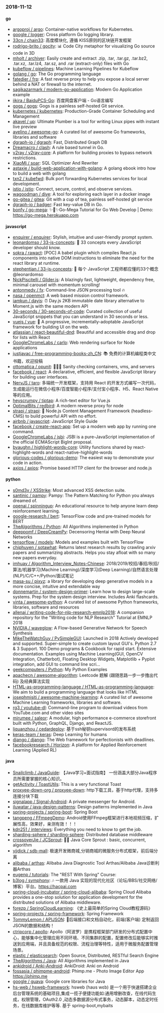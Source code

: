 ### 2018-11-12

#### go
* [argoproj / argo](https://github.com/argoproj/argo): Container-native workflows for Kubernetes.
* [google / logger](https://github.com/google/logger): Cross platform Go logging library.
* [33cn / chain33](https://github.com/33cn/chain33): 高度模块化, 遵循 KISS原则的区块链开发框架
* [rodrigo-brito / gocity](https://github.com/rodrigo-brito/gocity): 📊 Code City metaphor for visualizing Go source code in 3D
* [mholt / archiver](https://github.com/mholt/archiver): Easily create and extract .zip, .tar, .tar.gz, .tar.bz2, .tar.xz, .tar.lz4, .tar.sz, and .rar (extract-only) files with Go
* [kubeflow / pipelines](https://github.com/kubeflow/pipelines): Machine Learning Pipelines for Kubeflow
* [golang / go](https://github.com/golang/go): The Go programming language
* [fatedier / frp](https://github.com/fatedier/frp): A fast reverse proxy to help you expose a local server behind a NAT or firewall to the internet.
* [sagikazarmark / modern-go-application](https://github.com/sagikazarmark/modern-go-application): Modern Go Application example
* [iikira / BaiduPCS-Go](https://github.com/iikira/BaiduPCS-Go): 百度网盘客户端 - Go语言编写
* [gogs / gogs](https://github.com/gogs/gogs): Gogs is a painless self-hosted Git service.
* [kubernetes / kubernetes](https://github.com/kubernetes/kubernetes): Production-Grade Container Scheduling and Management
* [akavel / up](https://github.com/akavel/up): Ultimate Plumber is a tool for writing Linux pipes with instant live preview
* [avelino / awesome-go](https://github.com/avelino/awesome-go): A curated list of awesome Go frameworks, libraries and software
* [dgraph-io / dgraph](https://github.com/dgraph-io/dgraph): Fast, Distributed Graph DB
* [Dreamacro / clash](https://github.com/Dreamacro/clash): A rule based tunnel in Go.
* [v2ray / v2ray-core](https://github.com/v2ray/v2ray-core): A platform for building proxies to bypass network restrictions.
* [XiaoMi / soar](https://github.com/XiaoMi/soar): SQL Optimizer And Rewriter
* [astaxie / build-web-application-with-golang](https://github.com/astaxie/build-web-application-with-golang): A golang ebook intro how to build a web with golang
* [txn2 / kubefwd](https://github.com/txn2/kubefwd): Bulk port forwarding Kubernetes services for local development.
* [istio / istio](https://github.com/istio/istio): Connect, secure, control, and observe services.
* [wagoodman / dive](https://github.com/wagoodman/dive): A tool for exploring each layer in a docker image
* [go-gitea / gitea](https://github.com/go-gitea/gitea): Git with a cup of tea, painless self-hosted git service
* [dgraph-io / badger](https://github.com/dgraph-io/badger): Fast key-value DB in Go.
* [bonfy / go-mega](https://github.com/bonfy/go-mega): ✨🤟✨Go-Mega Tutorial for Go Web Develop | Demo: https://go-mega.herokuapp.com

#### javascript
* [enquirer / enquirer](https://github.com/enquirer/enquirer): Stylish, intuitive and user-friendly prompt system.
* [leonardomso / 33-js-concepts](https://github.com/leonardomso/33-js-concepts): 📜 33 concepts every JavaScript developer should know.
* [sokra / rawact](https://github.com/sokra/rawact): [POC] A babel plugin which compiles React.js components into native DOM instructions to eliminate the need for the react library at runtime.
* [stephentian / 33-js-concepts](https://github.com/stephentian/33-js-concepts): 📜 每个 JavaScript 工程师都应懂的33个概念 @leonardomso
* [NickPiscitelli / Glider.js](https://github.com/NickPiscitelli/Glider.js): A blazingly fast, lightweight, dependency free, minimal carousel with momentum scrolling!
* [antonmedv / fx](https://github.com/antonmedv/fx): Command-line JSON processing tool 🔥
* [nasa / openmct](https://github.com/nasa/openmct): A web based mission control framework.
* [iamkun / dayjs](https://github.com/iamkun/dayjs): ⏰ Day.js 2KB immutable date library alternative to Moment.js with the same modern API
* [30-seconds / 30-seconds-of-code](https://github.com/30-seconds/30-seconds-of-code): Curated collection of useful JavaScript snippets that you can understand in 30 seconds or less.
* [vuejs / vue](https://github.com/vuejs/vue): 🖖 A progressive, incrementally-adoptable JavaScript framework for building UI on the web.
* [atlassian / react-beautiful-dnd](https://github.com/atlassian/react-beautiful-dnd): Beautiful and accessible drag and drop for lists with React
* [GoogleChromeLabs / carlo](https://github.com/GoogleChromeLabs/carlo): Web rendering surface for Node applications
* [justjavac / free-programming-books-zh_CN](https://github.com/justjavac/free-programming-books-zh_CN): 📚 免费的计算机编程类中文书籍，欢迎投稿
* [ottomatica / opunit](https://github.com/ottomatica/opunit): 🕵️‍♂️🍞 Sanity checking containers, vms, and servers
* [facebook / react](https://github.com/facebook/react): A declarative, efficient, and flexible JavaScript library for building user interfaces.
* [NervJS / taro](https://github.com/NervJS/taro): 多端统一开发框架，支持用 React 的开发方式编写一次代码，生成能运行在微信小程序/百度智能小程序/支付宝小程序、H5、React Native 等的应用。
* [heyscrumpy / tiptap](https://github.com/heyscrumpy/tiptap): A rich-text editor for Vue.js
* [OptimalBits / redbird](https://github.com/OptimalBits/redbird): A modern reverse proxy for node
* [strapi / strapi](https://github.com/strapi/strapi): 🚀 Node.js Content Management Framework (headless-CMS) to build powerful API with no effort.
* [airbnb / javascript](https://github.com/airbnb/javascript): JavaScript Style Guide
* [facebook / create-react-app](https://github.com/facebook/create-react-app): Set up a modern web app by running one command.
* [GoogleChromeLabs / jsbi](https://github.com/GoogleChromeLabs/jsbi): JSBI is a pure-JavaScript implementation of the official ECMAScript BigInt proposal.
* [bvaughn / highlight-words-core](https://github.com/bvaughn/highlight-words-core): Utility functions shared by react-highlight-words and react-native-highlight-words
* [glorious-codes / glorious-demo](https://github.com/glorious-codes/glorious-demo): The easiest way to demonstrate your code in action.
* [axios / axios](https://github.com/axios/axios): Promise based HTTP client for the browser and node.js

#### python
* [s0md3v / XSStrike](https://github.com/s0md3v/XSStrike): Most advanced XSS detection suite.
* [santinic / pampy](https://github.com/santinic/pampy): Pampy: The Pattern Matching for Python you always dreamed of.
* [openai / spinningup](https://github.com/openai/spinningup): An educational resource to help anyone learn deep reinforcement learning.
* [google-research / bert](https://github.com/google-research/bert): TensorFlow code and pre-trained models for BERT
* [TheAlgorithms / Python](https://github.com/TheAlgorithms/Python): All Algorithms implemented in Python
* [deeppomf / DeepCreamPy](https://github.com/deeppomf/DeepCreamPy): Decensoring Hentai with Deep Neural Networks
* [tensorflow / models](https://github.com/tensorflow/models): Models and examples built with TensorFlow
* [chiphuyen / sotawhat](https://github.com/chiphuyen/sotawhat): Returns latest research results by crawling arxiv papers and summarizing abstracts. Helps you stay afloat with so many new papers everyday.
* [imhuay / Algorithm_Interview_Notes-Chinese](https://github.com/imhuay/Algorithm_Interview_Notes-Chinese): 2018/2019/校招/春招/秋招/算法/机器学习(Machine Learning)/深度学习(Deep Learning)/自然语言处理(NLP)/C/C++/Python/面试笔记
* [masa-su / pixyz](https://github.com/masa-su/pixyz): a library for developing deep generative models in a more concise, intuitive and extendable way
* [donnemartin / system-design-primer](https://github.com/donnemartin/system-design-primer): Learn how to design large-scale systems. Prep for the system design interview. Includes Anki flashcards.
* [vinta / awesome-python](https://github.com/vinta/awesome-python): A curated list of awesome Python frameworks, libraries, software and resources
* [allenai / writing-code-for-nlp-research-emnlp2018](https://github.com/allenai/writing-code-for-nlp-research-emnlp2018): A companion repository for the "Writing code for NLP Research" Tutorial at EMNLP 2018
* [NVIDIA / waveglow](https://github.com/NVIDIA/waveglow): A Flow-based Generative Network for Speech Synthesis
* [MikeTheWatchGuy / PySimpleGUI](https://github.com/MikeTheWatchGuy/PySimpleGUI): Launched in 2018 Actively developed and supported. Super-simple to create custom layout GUI's. Python 2.7 & 3 Support. 100 Demo programs & Cookbook for rapid start. Extensive documentation. Examples using Machine Learning(GUI, OpenCV Integration, Chatterbot), Floating Desktop Widgets, Matplotlib + Pyplot integration, add GUI to command line scri…
* [geekcomputers / Python](https://github.com/geekcomputers/Python): My Python Examples
* [apachecn / awesome-algorithm](https://github.com/apachecn/awesome-algorithm): Leetcode 题解 (跟随思路一步一步撸出代码) 及经典算法实现
* [HTML-as-programming-language / HTML-as-programming-language](https://github.com/HTML-as-programming-language/HTML-as-programming-language): We aim to build a programming language that looks like HTML
* [josephmisiti / awesome-machine-learning](https://github.com/josephmisiti/awesome-machine-learning): A curated list of awesome Machine Learning frameworks, libraries and software.
* [rg3 / youtube-dl](https://github.com/rg3/youtube-dl): Command-line program to download videos from YouTube.com and other video sites
* [mirumee / saleor](https://github.com/mirumee/saleor): A modular, high performance e-commerce storefront built with Python, GraphQL, Django, and ReactJS.
* [liquanzhou / cedardeploy](https://github.com/liquanzhou/cedardeploy): 基于ssh秘钥supervisord的发布系统
* [keras-team / keras](https://github.com/keras-team/keras): Deep Learning for humans
* [django / django](https://github.com/django/django): The Web framework for perfectionists with deadlines.
* [facebookresearch / Horizon](https://github.com/facebookresearch/Horizon): A platform for Applied Reinforcement Learning (Applied RL)

#### java
* [Snailclimb / JavaGuide](https://github.com/Snailclimb/JavaGuide): 【Java学习+面试指南】 一份涵盖大部分Java程序员所需要掌握的核心知识。
* [getActivity / ToastUtils](https://github.com/getActivity/ToastUtils): This is a very functional Toast
* [proxyee-down-org / proxyee-down](https://github.com/proxyee-down-org/proxyee-down): http下载工具，基于http代理，支持多连接分块下载
* [signalapp / Signal-Android](https://github.com/signalapp/Signal-Android): A private messenger for Android.
* [iluwatar / java-design-patterns](https://github.com/iluwatar/java-design-patterns): Design patterns implemented in Java
* [spring-projects / spring-boot](https://github.com/spring-projects/spring-boot): Spring Boot
* [tangpeng / FFmpegDemo](https://github.com/tangpeng/FFmpegDemo): Android使用FFmpeg框架进行本地视频压缩，扩展性高，效果好，亲测有效！！！
* [kdn251 / interviews](https://github.com/kdn251/interviews): Everything you need to know to get the job.
* [sharding-sphere / sharding-sphere](https://github.com/sharding-sphere/sharding-sphere): Distributed database middleware
* [crossoverJie / JCSprout](https://github.com/crossoverJie/JCSprout): 👨‍🎓 Java Core Sprout : basic, concurrent, algorithm
* [yjjdick / sdb-mall](https://github.com/yjjdick/sdb-mall): 极速开发微商城,分销商城的微服务分布式框架，前后端分离
* [alibaba / arthas](https://github.com/alibaba/arthas): Alibaba Java Diagnostic Tool Arthas/Alibaba Java诊断利器Arthas
* [eugenp / tutorials](https://github.com/eugenp/tutorials): The "REST With Spring" Course:
* [b3log / symphony](https://github.com/b3log/symphony): 🎶 一款用 Java 实现的现代化社区（论坛/BBS/社交网络/博客）平台。https://hacpai.com
* [spring-cloud-incubator / spring-cloud-alibaba](https://github.com/spring-cloud-incubator/spring-cloud-alibaba): Spring Cloud Alibaba provides a one-stop solution for application development for the distributed solutions of Alibaba middleware.
* [forezp / SpringCloudLearning](https://github.com/forezp/SpringCloudLearning): 《史上最简单的Spring Cloud教程源码》
* [spring-projects / spring-framework](https://github.com/spring-projects/spring-framework): Spring Framework
* [TommyLemon / APIJSON](https://github.com/TommyLemon/APIJSON): 🚀后端接口和文档自动化，前端(客户端) 定制返回JSON的数据和结构！
* [ctripcorp / apollo](https://github.com/ctripcorp/apollo): Apollo（阿波罗）是携程框架部门研发的分布式配置中心，能够集中化管理应用不同环境、不同集群的配置，配置修改后能够实时推送到应用端，并且具备规范的权限、流程治理等特性，适用于微服务配置管理场景。
* [elastic / elasticsearch](https://github.com/elastic/elasticsearch): Open Source, Distributed, RESTful Search Engine
* [TheAlgorithms / Java](https://github.com/TheAlgorithms/Java): All Algorithms implemented in Java
* [ankidroid / Anki-Android](https://github.com/ankidroid/Anki-Android): AnkiDroid: Anki on Android
* [fossasia / phimpme-android](https://github.com/fossasia/phimpme-android): Phimp.me - Photo Image Editor App https://phimp.me
* [google / guava](https://github.com/google/guava): Google core libraries for Java
* [hs-web / hsweb-framework](https://github.com/hs-web/hsweb-framework): hsweb (haʊs wɛb) 是一个用于快速搭建企业后台管理系统的基础项目,集成一揽子便捷功能如:通用增删改查，在线代码生成，权限管理，OAuth2.0 ,动态多数据源分布式事务，动态脚本，动态定时任务，在线数据库维护等等. 基于 spring-boot,mybaits
